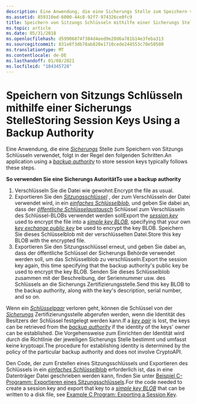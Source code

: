 ```yaml
---
description: Eine Anwendung, die eine Sicherungs Stelle zum Speichern von Sitzungs Schlüsseln verwendet, folgt in der Regel den folgenden Schritten.
ms.assetid: 859310ed-6000-44c8-92f7-974326ce0fc9
title: Speichern von Sitzungs Schlüsseln mithilfe einer Sicherungs Stelle
ms.topic: article
ms.date: 05/31/2018
ms.openlocfilehash: d59906874f384d4eed9e20d6a781b14e3feba313
ms.sourcegitcommit: 831e8f3db78ab820e1710cede244553c70e50500
ms.translationtype: MT
ms.contentlocale: de-DE
ms.lasthandoff: 01/08/2021
ms.locfileid: "104345728"
---
```

# <a name="storing-session-keys-using-a-backup-authority"></a><span data-ttu-id="1de0c-103">Speichern von Sitzungs Schlüsseln mithilfe einer Sicherungs Stelle</span><span class="sxs-lookup"><span data-stu-id="1de0c-103">Storing Session Keys Using a Backup Authority</span></span>

<span data-ttu-id="1de0c-104">Eine Anwendung, die eine [*Sicherungs*](../secgloss/b-gly.md) Stelle zum Speichern von Sitzungs Schlüsseln verwendet, folgt in der Regel den folgenden Schritten.</span><span class="sxs-lookup"><span data-stu-id="1de0c-104">An application using a [*backup authority*](../secgloss/b-gly.md) to store session keys typically follows these steps.</span></span>

<span data-ttu-id="1de0c-105">**So verwenden Sie eine Sicherungs Autorität**</span><span class="sxs-lookup"><span data-stu-id="1de0c-105">**To use a backup authority**</span></span>

1.  <span data-ttu-id="1de0c-106">Verschlüsseln Sie die Datei wie gewohnt.</span><span class="sxs-lookup"><span data-stu-id="1de0c-106">Encrypt the file as usual.</span></span>
2.  <span data-ttu-id="1de0c-107">Exportieren Sie den [*Sitzungsschlüssel*](../secgloss/s-gly.md) , der zum Verschlüsseln der Datei verwendet wird, in ein [*einfaches Schlüsselblob*](../secgloss/s-gly.md), und geben Sie dabei an, dass der [*öffentliche Schlüsselaustausch*](../secgloss/k-gly.md) Schlüssel zum Verschlüsseln des Schlüssel-BLOBs verwendet werden soll</span><span class="sxs-lookup"><span data-stu-id="1de0c-107">Export the [*session key*](../secgloss/s-gly.md) used to encrypt the file into a [*simple key BLOB*](../secgloss/s-gly.md), specifying that your own [*key exchange public key*](../secgloss/k-gly.md) be used to encrypt the key BLOB.</span></span> <span data-ttu-id="1de0c-108">Speichern Sie dieses Schlüsselblob mit der verschlüsselten Datei.</span><span class="sxs-lookup"><span data-stu-id="1de0c-108">Store this key BLOB with the encrypted file.</span></span>
3.  <span data-ttu-id="1de0c-109">Exportieren Sie den Sitzungsschlüssel erneut, und geben Sie dabei an, dass der öffentliche Schlüssel der Sicherungs Behörde verwendet werden soll, um das Schlüsselblob zu verschlüsseln.</span><span class="sxs-lookup"><span data-stu-id="1de0c-109">Export the session key again, this time specifying that the backup authority's public key be used to encrypt the key BLOB.</span></span> <span data-ttu-id="1de0c-110">Senden Sie dieses Schlüsselblob zusammen mit der Beschreibung, der Seriennummer usw. des Schlüssels an die Sicherungs Zertifizierungsstelle.</span><span class="sxs-lookup"><span data-stu-id="1de0c-110">Send this key BLOB to the backup authority, along with the key's description, serial number, and so on.</span></span>

<span data-ttu-id="1de0c-111">Wenn ein [*Schlüsselpaar*](../secgloss/k-gly.md) verloren geht, können die Schlüssel von der [*Sicherungs*](../secgloss/b-gly.md) Zertifizierungsstelle abgerufen werden, wenn die Identität des Besitzers der Schlüssel festgelegt werden kann.</span><span class="sxs-lookup"><span data-stu-id="1de0c-111">If a [*key pair*](../secgloss/k-gly.md) is lost, the keys can be retrieved from the [*backup authority*](../secgloss/b-gly.md) if the identity of the keys' owner can be established.</span></span> <span data-ttu-id="1de0c-112">Die Vorgehensweise zum Einrichten der Identität wird durch die Richtlinie der jeweiligen Sicherungs Stelle bestimmt und umfasst keine kryptoapi.</span><span class="sxs-lookup"><span data-stu-id="1de0c-112">The procedure for establishing identity is determined by the policy of the particular backup authority and does not involve CryptoAPI.</span></span>

<span data-ttu-id="1de0c-113">Den Code, der zum Erstellen eines Sitzungsschlüssels und Exportieren des Schlüssels in ein [*einfaches Schlüsselblob*](../secgloss/s-gly.md) erforderlich ist, das in eine Datenträger Datei geschrieben werden kann, finden Sie unter [Beispiel C-Programm: Exportieren eines Sitzungsschlüssels](example-c-program-exporting-a-session-key.md).</span><span class="sxs-lookup"><span data-stu-id="1de0c-113">For the code needed to create a session key and export that key to a [*simple key BLOB*](../secgloss/s-gly.md) that can be written to a disk file, see [Example C Program: Exporting a Session Key](example-c-program-exporting-a-session-key.md).</span></span>

 

 
